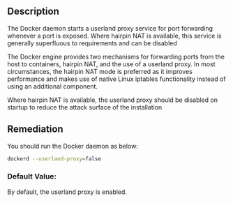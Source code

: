 ## Description

The Docker daemon starts a userland proxy service for port forwarding whenever a port
is exposed. Where hairpin NAT is available, this service is generally superfluous to
requirements and can be disabled

The Docker engine provides two mechanisms for forwarding ports from the host to
containers, hairpin NAT, and the use of a userland proxy. In most circumstances, the
hairpin NAT mode is preferred as it improves performance and makes use of native
Linux iptables functionality instead of using an additional component.

Where hairpin NAT is available, the userland proxy should be disabled on startup to
reduce the attack surface of the installation

## Remediation

You should run the Docker daemon as below:

```bash
dockerd --userland-proxy=false
```

### Default Value:

By default, the userland proxy is enabled.